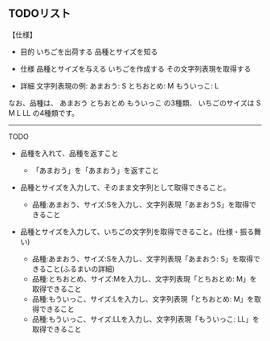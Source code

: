 TODOリスト
---
【仕様】
- 目的
いちごを出荷する
品種とサイズを知る

- 仕様
品種とサイズを与える
いちごを作成する
その文字列表現を取得する

- 詳細
文字列表現の例:
あまおう: S とちおとめ: M もういっこ: L

なお、品種は、
あまおう
とちおとめ
もういっこ
の3種類、
いちごのサイズは
S
M
L
LL
の4種類です。

---

TODO
- 品種を入れて、品種を返すこと
  - 「あまおう」を「あまおう」を返すこと

- 品種とサイズを入力して、そのまま文字列として取得できること。
  - 品種:あまおう、サイズ:Sを入力し、文字列表現「あまおうS」を取得できること

- 品種とサイズを入力して、いちごの文字列を取得できること。(仕様・振る舞い)
  - 品種:あまおう、サイズ:Sを入力し、文字列表現「あまおう: S」を取得できること(ふるまいの詳細)
  - 品種:とちおとめ、サイズ:Mを入力し、文字列表現「とちおとめ: M」を取得できること
  - 品種:もういっこ、サイズ:Lを入力し、文字列表現「とちおとめ: M」を取得できること
  - 品種:もういっこ、サイズ:LLを入力し、文字列表現「もういっこ: LL」を取得できること
